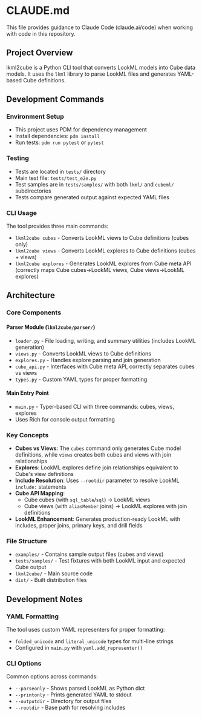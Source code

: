 # CLAUDE.md

This file provides guidance to Claude Code (claude.ai/code) when working with code in this repository.

## Project Overview

lkml2cube is a Python CLI tool that converts LookML models into Cube data models. It uses the `lkml` library to parse LookML files and generates YAML-based Cube definitions.

## Development Commands

### Environment Setup
- This project uses PDM for dependency management
- Install dependencies: `pdm install`
- Run tests: `pdm run pytest` or `pytest`

### Testing
- Tests are located in `tests/` directory
- Main test file: `tests/test_e2e.py`
- Test samples are in `tests/samples/` with both `lkml/` and `cubeml/` subdirectories
- Tests compare generated output against expected YAML files

### CLI Usage
The tool provides three main commands:
- `lkml2cube cubes` - Converts LookML views to Cube definitions (cubes only)
- `lkml2cube views` - Converts LookML explores to Cube definitions (cubes + views)
- `lkml2cube explores` - Generates LookML explores from Cube meta API (correctly maps Cube cubes→LookML views, Cube views→LookML explores)

## Architecture

### Core Components

#### Parser Module (`lkml2cube/parser/`)
- `loader.py` - File loading, writing, and summary utilities (includes LookML generation)
- `views.py` - Converts LookML views to Cube definitions
- `explores.py` - Handles explore parsing and join generation
- `cube_api.py` - Interfaces with Cube meta API, correctly separates cubes vs views
- `types.py` - Custom YAML types for proper formatting

#### Main Entry Point
- `main.py` - Typer-based CLI with three commands: cubes, views, explores
- Uses Rich for console output formatting

### Key Concepts
- **Cubes vs Views**: The `cubes` command only generates Cube model definitions, while `views` creates both cubes and views with join relationships
- **Explores**: LookML explores define join relationships equivalent to Cube's view definitions
- **Include Resolution**: Uses `--rootdir` parameter to resolve LookML `include:` statements
- **Cube API Mapping**: 
  - Cube cubes (with `sql_table`/`sql`) → LookML views
  - Cube views (with `aliasMember` joins) → LookML explores with join definitions
- **LookML Enhancement**: Generates production-ready LookML with includes, proper joins, primary keys, and drill fields

### File Structure
- `examples/` - Contains sample output files (cubes and views)
- `tests/samples/` - Test fixtures with both LookML input and expected Cube output
- `lkml2cube/` - Main source code
- `dist/` - Built distribution files

## Development Notes

### YAML Formatting
The tool uses custom YAML representers for proper formatting:
- `folded_unicode` and `literal_unicode` types for multi-line strings
- Configured in `main.py` with `yaml.add_representer()`

### CLI Options
Common options across commands:
- `--parseonly` - Shows parsed LookML as Python dict
- `--printonly` - Prints generated YAML to stdout
- `--outputdir` - Directory for output files
- `--rootdir` - Base path for resolving includes